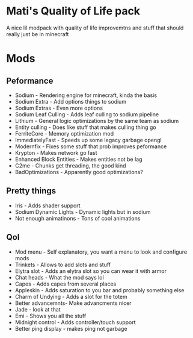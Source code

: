 # Mati's Quality of Life pack

A nice lil modpack with quality of life improvemtns and stuff that should really
just be in minecraft

# Mods

## Peformance

- Sodium - Rendering engine for minecraft, kinda the basis
- Sodium Extra - Add options things to sodium
- Sodium Extras - Even more options
- Sodium Leaf Culling - Adds leaf culling to sodium pipeline
- Lithium - General logic optimizations by the same team as sodium
- Entity culling - Does like stuff that makes culling thing go
- FerriteCore - Memory optimization mod
- ImmediatelyFast - Speeds up some legacy garbage opengl
- Modernfix - Fixes some stuff that prob improves peformance
- Krypton - Makes network go fast
- Enhanced Block Entities - Makes entities not be lag
- C2me - Chunks get threading, the good kind
- BadOptimizations - Apparently good optimizations?

## Pretty things

- Iris - Adds shader support
- Sodium Dynamic Lights - Dynamic lights but in sodium
- Not enough animatinons - Tons of cool animations

## Qol

- Mod menu - Self explanatory, you want a menu to look and configure mods
- Trinkets - Allows to add slots and stuff
- Elytra slot - Adds an elytra slot so you can wear it with armor
- Chat heads - What the mod says lol
- Capes - Adds capes from several places
- Appleskin - Adds saturation to you bar and probably something else
- Charm of Undying - Adds a slot for the totem
- Better advancemnts- Make advancments nicer
- Jade - look at that
- Emi - Shows you all the stuff
- Midnight control - Adds controller/touch support
- Better ping display - makes ping not garbage
